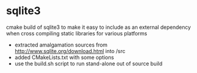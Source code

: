 sqlite3
=======

cmake build of sqlite3 to make it easy to include as an external dependency when cross compiling static libraries for various platforms

- extracted amalgamation sources from http://www.sqlite.org/download.html into /src
- added CMakeLists.txt with some options
- use the build.sh script to run stand-alone out of source build 
